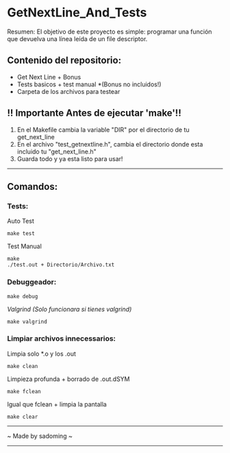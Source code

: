 # GetNextLine_And_Tests

Resumen: El objetivo de este proyecto es simple: programar una función que devuelva una línea leída de un file descriptor.

## Contenido del repositorio:
- Get Next Line + Bonus
- Tests basicos + test manual *(Bonus no incluidos!)
- Carpeta de los archivos para testear

## !! Importante Antes de ejecutar 'make'!!
1. En el Makefile cambia la variable "DIR" por el directorio de tu get_next_line
2. En el archivo "test_getnextline.h", cambia el directorio donde esta incluido tu "get_next_line.h"
3. Guarda todo y ya esta listo para usar!
***
## Comandos:
### Tests:

Auto Test

    make test

Test Manual

    make
    ./test.out + Directorio/Archivo.txt

### Debuggeador:

    make debug

*Valgrind (Solo funcionara si tienes valgrind)*

    make valgrind

### Limpiar archivos innecessarios:

Limpia solo *.o y los .out

    make clean

Limpieza profunda + borrado de .out.dSYM

    make fclean
    
Igual que fclean + limpia la pantalla

    make clear

***
~ Made by sadoming ~
***
